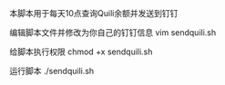 本脚本用于每天10点查询Quili余额并发送到钉钉


编辑脚本文件并修改为你自己的钉钉信息
vim sendquili.sh


给脚本执行权限
chmod +x sendquili.sh


运行脚本
./sendquili.sh






